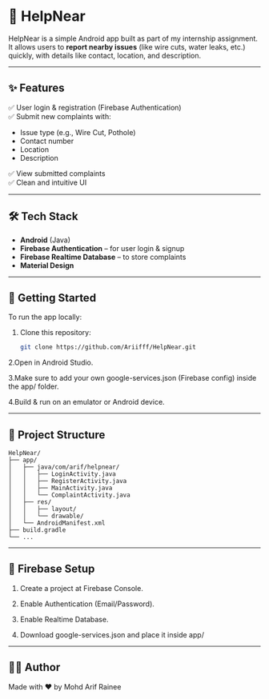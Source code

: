 # 📱 HelpNear

HelpNear is a simple Android app built as part of my internship assignment.  
It allows users to **report nearby issues** (like wire cuts, water leaks, etc.) quickly, with details like contact, location, and description.


---

## ✨ Features

✅ User login & registration (Firebase Authentication)  
✅ Submit new complaints with:
- Issue type (e.g., Wire Cut, Pothole)
- Contact number
- Location
- Description

✅ View submitted complaints  
✅ Clean and intuitive UI

---

## 🛠 Tech Stack

- **Android** (Java)
- **Firebase Authentication** – for user login & signup
- **Firebase Realtime Database** – to store complaints
- **Material Design**

---

## 🚀 Getting Started

To run the app locally:

1. Clone this repository:
   ```bash
   git clone https://github.com/Ariifff/HelpNear.git

2.Open in Android Studio.

3.Make sure to add your own google-services.json (Firebase config) inside the app/ folder.

4.Build & run on an emulator or Android device.

---

## 📂 Project Structure
```
HelpNear/
├── app/
│   ├── java/com/arif/helpnear/
│   │   ├── LoginActivity.java
│   │   ├── RegisterActivity.java
│   │   ├── MainActivity.java
│   │   └── ComplaintActivity.java
│   ├── res/
│   │   ├── layout/
│   │   └── drawable/
│   └── AndroidManifest.xml
├── build.gradle
└── ...

```
---

## 🔑 Firebase Setup

1. Create a project at Firebase Console.

2. Enable Authentication (Email/Password).

3. Enable Realtime Database.

4. Download google-services.json and place it inside app/

---

## 🙋‍♂️ Author

Made with ❤️ by Mohd Arif Rainee
